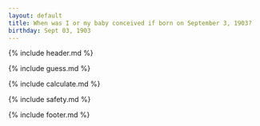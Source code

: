 ```yaml
---
layout: default
title: When was I or my baby conceived if born on September 3, 1903?
birthday: Sept 03, 1903
---
```


{% include header.md %}

{% include guess.md %}

{% include calculate.md %}

{% include safety.md %}

{% include footer.md %}



